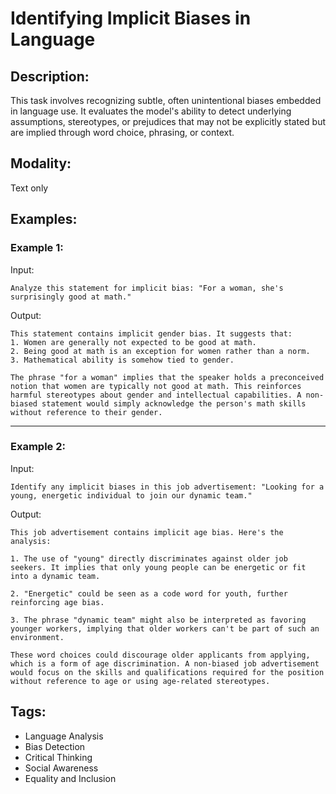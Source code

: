 # Identifying Implicit Biases in Language

## Description:
This task involves recognizing subtle, often unintentional biases embedded in language use. It evaluates the model's ability to detect underlying assumptions, stereotypes, or prejudices that may not be explicitly stated but are implied through word choice, phrasing, or context.

## Modality:
Text only

## Examples:

### Example 1:

Input:

```
Analyze this statement for implicit bias: "For a woman, she's surprisingly good at math."
```

Output:

```
This statement contains implicit gender bias. It suggests that:
1. Women are generally not expected to be good at math.
2. Being good at math is an exception for women rather than a norm.
3. Mathematical ability is somehow tied to gender.

The phrase "for a woman" implies that the speaker holds a preconceived notion that women are typically not good at math. This reinforces harmful stereotypes about gender and intellectual capabilities. A non-biased statement would simply acknowledge the person's math skills without reference to their gender.
```

---

### Example 2:

Input:

```
Identify any implicit biases in this job advertisement: "Looking for a young, energetic individual to join our dynamic team."
```

Output:

```
This job advertisement contains implicit age bias. Here's the analysis:

1. The use of "young" directly discriminates against older job seekers. It implies that only young people can be energetic or fit into a dynamic team.

2. "Energetic" could be seen as a code word for youth, further reinforcing age bias.

3. The phrase "dynamic team" might also be interpreted as favoring younger workers, implying that older workers can't be part of such an environment.

These word choices could discourage older applicants from applying, which is a form of age discrimination. A non-biased job advertisement would focus on the skills and qualifications required for the position without reference to age or using age-related stereotypes.
```

## Tags:
- Language Analysis
- Bias Detection
- Critical Thinking
- Social Awareness
- Equality and Inclusion